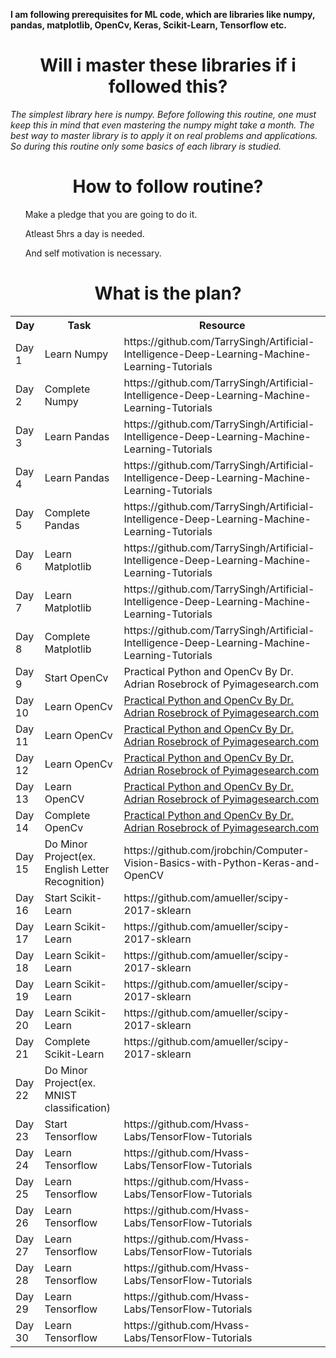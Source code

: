 <b>I am following prerequisites for ML code, which are libraries like numpy, pandas, matplotlib, OpenCv, Keras, Scikit-Learn, Tensorflow etc.</b>
<h1 align = 'center'>Will i master these libraries if i followed this?</h1>
<i>The simplest library here is numpy. Before following this routine, one must keep this in mind that even mastering the numpy might take a month. The best way to master library is to apply it on real problems and applications. So during this routine only some basics of each library is studied.</i>
<h1 align = 'center'>How to follow routine?</h1>
<ol>Make a pledge that you are going to do it.</ol>
<ol>Atleast 5hrs a day is needed.</ol>
<ol>And self motivation is necessary.</ol>



<h1 align = 'center'>What is the plan?</h1>
<table header = "100DaysOfMLCode Plans">
  <th>Day</th>
  <th>Task</th>
  <th>Resource</th>
  <tr>
    <td>Day 1</td>
    <td>Learn Numpy</td>
    <td>https://github.com/TarrySingh/Artificial-Intelligence-Deep-Learning-Machine-Learning-Tutorials </td>
  </tr>
  
  <tr>
    <td>Day 2</td>
    <td>Complete Numpy</td>
    <td> https://github.com/TarrySingh/Artificial-Intelligence-Deep-Learning-Machine-Learning-Tutorials</td>
  </tr>
  
  <tr>
    <td>Day 3</td>
    <td>Learn Pandas</td>
    <td>https://github.com/TarrySingh/Artificial-Intelligence-Deep-Learning-Machine-Learning-Tutorials </td>
  </tr>
  
  <tr>
    <td>Day 4</td>
    <td>Learn Pandas</td>
    <td> https://github.com/TarrySingh/Artificial-Intelligence-Deep-Learning-Machine-Learning-Tutorials</td>
  </tr>
  
  <tr>
    <td>Day 5</td>
    <td>Complete Pandas</td>
    <td>https://github.com/TarrySingh/Artificial-Intelligence-Deep-Learning-Machine-Learning-Tutorials </td>
  </tr>
  
  <tr>
    <td>Day 6</td>
    <td>Learn Matplotlib</td>
    <td>https://github.com/TarrySingh/Artificial-Intelligence-Deep-Learning-Machine-Learning-Tutorials </td>
  </tr>
  
  <tr>
    <td>Day 7</td>
    <td>Learn Matplotlib</td>
    <td>https://github.com/TarrySingh/Artificial-Intelligence-Deep-Learning-Machine-Learning-Tutorials </td>
  </tr>
  
  <tr>
    <td>Day 8</td>
    <td>Complete Matplotlib</td>
    <td>https://github.com/TarrySingh/Artificial-Intelligence-Deep-Learning-Machine-Learning-Tutorials </td>
  </tr>
  
  <tr>
    <td>Day 9</td>
    <td>Start OpenCv</td>
    <td> Practical Python and OpenCv By Dr. Adrian Rosebrock of Pyimagesearch.com </td>
  </tr>
  
  <tr>
    <td>Day 10</td>
    <td>Learn OpenCv</td>
    <td> <a href = 'https://drive.google.com/open?id=1On2-fEGxuVNA8J7wi8WgKfQvD1CCuTtv'>Practical Python and OpenCv By Dr. Adrian Rosebrock of Pyimagesearch.com</a></td>
  </tr>
  
  <tr>
    <td>Day 11</td>
    <td>Learn OpenCv</td>
    <td> <a href = 'https://drive.google.com/open?id=1On2-fEGxuVNA8J7wi8WgKfQvD1CCuTtv'>Practical Python and OpenCv By Dr. Adrian Rosebrock of Pyimagesearch.com</a></td>
  </tr>
  
  <tr>
    <td>Day 12</td>
    <td>Learn OpenCv</td>
    <td> <a href = 'https://drive.google.com/open?id=1On2-fEGxuVNA8J7wi8WgKfQvD1CCuTtv'>Practical Python and OpenCv By Dr. Adrian Rosebrock of Pyimagesearch.com</a></td>
  </tr>
  
  <tr>
    <td>Day 13</td>
    <td>Learn OpenCV</td>
    <td> <a href = 'https://drive.google.com/open?id=1On2-fEGxuVNA8J7wi8WgKfQvD1CCuTtv'>Practical Python and OpenCv By Dr. Adrian Rosebrock of Pyimagesearch.com</a></td>
  </tr>
  
  <tr>
    <td>Day 14</td>
    <td>Complete OpenCv</td>
    <td> <a href = 'https://drive.google.com/open?id=1On2-fEGxuVNA8J7wi8WgKfQvD1CCuTtv'>Practical Python and OpenCv By Dr. Adrian Rosebrock of Pyimagesearch.com</a></td>
  
   </tr>
  
  <tr>
    <td>Day 15</td>
    <td>Do Minor Project(ex. English Letter Recognition)</td>
    <td>https://github.com/jrobchin/Computer-Vision-Basics-with-Python-Keras-and-OpenCV</td>
  </tr>
  
  <tr>
    <td>Day 16</td>
    <td>Start Scikit-Learn</td>
    <td>https://github.com/amueller/scipy-2017-sklearn</td>
  </tr>
  
  <tr>
    <td>Day 17</td>
    <td>Learn Scikit-Learn</td>
    <td>https://github.com/amueller/scipy-2017-sklearn</td>
  </tr>
  
  <tr>
    <td>Day 18</td>
    <td>Learn Scikit-Learn</td>
    <td>https://github.com/amueller/scipy-2017-sklearn</td>
  </tr>
  
  <tr>
    <td>Day 19</td>
    <td>Learn Scikit-Learn</td>
    <td>https://github.com/amueller/scipy-2017-sklearn</td>
  </tr>
  
  <tr>
    <td>Day 20</td>
    <td>Learn Scikit-Learn</td>
    <td> https://github.com/amueller/scipy-2017-sklearn </td>
  </tr>
  
  <tr>
    <td>Day 21</td>
    <td>Complete Scikit-Learn</td>
    <td>https://github.com/amueller/scipy-2017-sklearn </td>
  </tr>
  
  <tr>
    <td>Day 22</td>
    <td>Do Minor Project(ex. MNIST classification)</td>
    <td> </td>
  </tr>
  <tr>
    <td>Day 23</td>
    <td>Start Tensorflow</td>
    <td>https://github.com/Hvass-Labs/TensorFlow-Tutorials </td>
  </tr>
  <tr>
    <td>Day 24</td>
    <td>Learn Tensorflow</td>
    <td>https://github.com/Hvass-Labs/TensorFlow-Tutorials </td>
  </tr>
  <tr>
    <td>Day 25</td>
    <td>Learn Tensorflow</td>
    <td>https://github.com/Hvass-Labs/TensorFlow-Tutorials </td>
  </tr>
  <tr>
    <td>Day 26</td>
    <td>Learn Tensorflow</td>
    <td>https://github.com/Hvass-Labs/TensorFlow-Tutorials </td>
  </tr>
  <tr>
    <td>Day 27</td>
    <td>Learn Tensorflow</td>
    <td>https://github.com/Hvass-Labs/TensorFlow-Tutorials </td>
  </tr>
  <tr>
    <td>Day 28</td>
    <td>Learn Tensorflow</td>
    <td>https://github.com/Hvass-Labs/TensorFlow-Tutorials </td>
  </tr>
  <tr>
    <td>Day 29</td>
    <td>Learn Tensorflow</td>
    <td>https://github.com/Hvass-Labs/TensorFlow-Tutorials </td>
  </tr>
  <tr>
    <td>Day 30</td>
    <td>Learn Tensorflow</td>
    <td>https://github.com/Hvass-Labs/TensorFlow-Tutorials </td>
  </tr>
  
</table>





